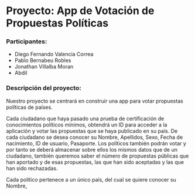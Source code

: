 # Proyecto: App de Votación de Propuestas Políticas

### Participantes:
- Diego Fernando Valencia Correa
- Pablo Bernabeu Robles
- Jonathan Villalba Moran
- Abdil

### Descripción del proyecto:
Nuestro proyecto se centrará en construir una app para votar propuestas políticas de países.

Cada ciudadano que haya pasado una prueba de certificación de conocimientos políticos mínimos, obtendrá un ID para acceder a la aplicación y votar las propuestas que se haya publicado en su país.
De cada ciudadano se desea conocer su Nombre, Apellidos, Sexo, Fecha de nacimiento, ID de usuario, Pasaporte.
Los políticos también podrán votar y por tanto se deberá almacenar sobre ellos los mismos datos que de un ciudadano, también queremos saber el número de propuestas públicas que han aportado y de esas propuestas, las que han sido aceptadas y las que han sido rechazadas.

Cada político pertenece a un único país, del cual se quiere conocer su Nombre,  


